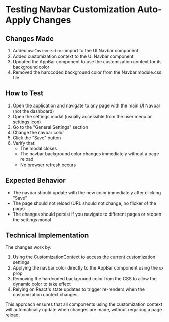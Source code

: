 # Testing Navbar Customization Auto-Apply Changes

## Changes Made

1. Added `useCustomization` import to the UI Navbar component
2. Added customization context to the UI Navbar component
3. Updated the AppBar component to use the customization context for its background color
4. Removed the hardcoded background color from the Navbar.module.css file

## How to Test

1. Open the application and navigate to any page with the main UI Navbar (not the dashboard)
2. Open the settings modal (usually accessible from the user menu or settings icon)
3. Go to the "General Settings" section
4. Change the navbar color
5. Click the "Save" button
6. Verify that:
   - The modal closes
   - The navbar background color changes immediately without a page reload
   - No browser refresh occurs

## Expected Behavior

- The navbar should update with the new color immediately after clicking "Save"
- The page should not reload (URL should not change, no flicker of the page)
- The changes should persist if you navigate to different pages or reopen the settings modal

## Technical Implementation

The changes work by:
1. Using the CustomizationContext to access the current customization settings
2. Applying the navbar color directly to the AppBar component using the `sx` prop
3. Removing the hardcoded background color from the CSS to allow the dynamic color to take effect
4. Relying on React's state updates to trigger re-renders when the customization context changes

This approach ensures that all components using the customization context will automatically update when changes are made, without requiring a page reload.

